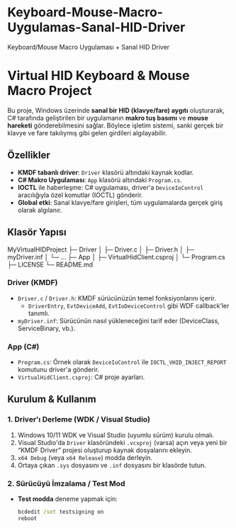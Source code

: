 # Keyboard-Mouse-Macro-Uygulamas-Sanal-HID-Driver
Keyboard/Mouse Macro Uygulaması + Sanal HID Driver
# Virtual HID Keyboard & Mouse Macro Project

Bu proje, Windows üzerinde **sanal bir HID (klavye/fare) aygıtı** oluşturarak, 
C# tarafında geliştirilen bir uygulamanın **makro tuş basımı** ve **mouse hareketi** 
gönderebilmesini sağlar. Böylece işletim sistemi, sanki gerçek bir klavye ve fare 
takılıymış gibi gelen girdileri algılayabilir.

## Özellikler
- **KMDF tabanlı driver**: `Driver` klasörü altındaki kaynak kodlar.
- **C# Makro Uygulaması**: `App` klasörü altındaki `Program.cs`.
- **IOCTL** ile haberleşme: C# uygulaması, driver'a `DeviceIoControl` aracılığıyla 
  özel komutlar (IOCTL) gönderir.
- **Global etki**: Sanal klavye/fare girişleri, tüm uygulamalarda gerçek giriş 
  olarak algılanır.

## Klasör Yapısı
MyVirtualHIDProject ├─ Driver │ ├─ Driver.c │ ├─ Driver.h │ ├─ myDriver.inf │ └─ ... ├─ App │ ├─ VirtualHidClient.csproj │ └─ Program.cs ├─ LICENSE └─ README.md


### Driver (KMDF)
- `Driver.c` / `Driver.h`: KMDF sürücünüzün temel fonksiyonlarını içerir. 
  - `DriverEntry`, `EvtDeviceAdd`, `EvtIoDeviceControl` gibi WDF callback’ler tanımlı.
- `myDriver.inf`: Sürücünün nasıl yükleneceğini tarif eder (DeviceClass, ServiceBinary, vb.).

### App (C#)
- `Program.cs`: Örnek olarak `DeviceIoControl` ile `IOCTL_VHID_INJECT_REPORT` komutunu 
  driver'a gönderir.
- `VirtualHidClient.csproj`: C# proje ayarları.

## Kurulum & Kullanım

### 1. Driver'ı Derleme (WDK / Visual Studio)
1. Windows 10/11 WDK ve Visual Studio (uyumlu sürüm) kurulu olmalı.
2. Visual Studio'da `Driver` klasöründeki `.vcxproj` (varsa) açın veya yeni bir 
   “KMDF Driver” projesi oluşturup kaynak dosyalarını ekleyin.
3. `x64 Debug` (veya `x64 Release`) modda derleyin.
4. Ortaya çıkan `.sys` dosyasını ve `.inf` dosyasını bir klasörde tutun.

### 2. Sürücüyü İmzalama / Test Mod
- **Test modda** deneme yapmak için:
  ```cmd
  bcdedit /set testsigning on
  reboot
